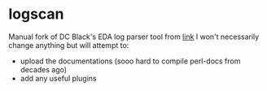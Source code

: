 # logscan

Manual fork of DC Black's EDA log parser tool from [link](https://github.com/dcblack/logscan)
I won't necessarily change anything but will attempt to:
* upload the documentations (sooo hard to compile perl-docs from decades ago)
* add any useful plugins

